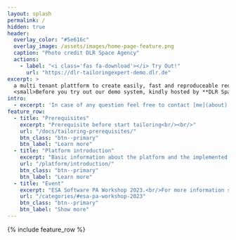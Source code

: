 ```yaml
---
layout: splash
permalink: /
hidden: true
header:
  overlay_color: "#5e616c"
  overlay_image: /assets/images/home-page-feature.png
  caption: "Photo credit DLR Space Agency"
  actions:
    - label: "<i class='fas fa-download'></i> Try Out!"
      url: "https://dlr-tailoringexpert-demo.dlr.de"
excerpt: >
  a multi tenant plattform to create easily, fast and reproduceable requirement documentation based on a general requirement catalog on a limited set of parameters, which characterize the specific project.<br />
  <small>Before you try out our demo system, kindly hosted by **DLR Space Agency**, please download the [example screeningsheet](files/screeningsheet.pdf)<br/></small>
intro: 
  - excerpt: 'In case of any question feel free to contact [me](about).' 
feature_row:
  - title: "Prerequisites"
    excerpt: "Prerequisite before start tailoring<br/><br/>"
    url: "/docs/tailoring-prerequisites/"
    btn_class: "btn--primary"
    btn_label: "Learn more"
  - title: "Platform introduction"
    excerpt: "Basic information about the platform and the implemented features"
    url: "/platform/introduction/"
    btn_class: "btn--primary"
    btn_label: "Learn more"
  - title: "Event"
    excerpt: "ESA Software PA Workshop 2023.<br/>For more information see the [Homepage](https://www.cosmos.esa.int/web/software-pa-workshop-2023/)"
    url: "/categories/#esa-pa-workshop-2023"
    btn_class: "btn--primary"
    btn_label: "Show more"      
---
```


{% include feature_row %}

